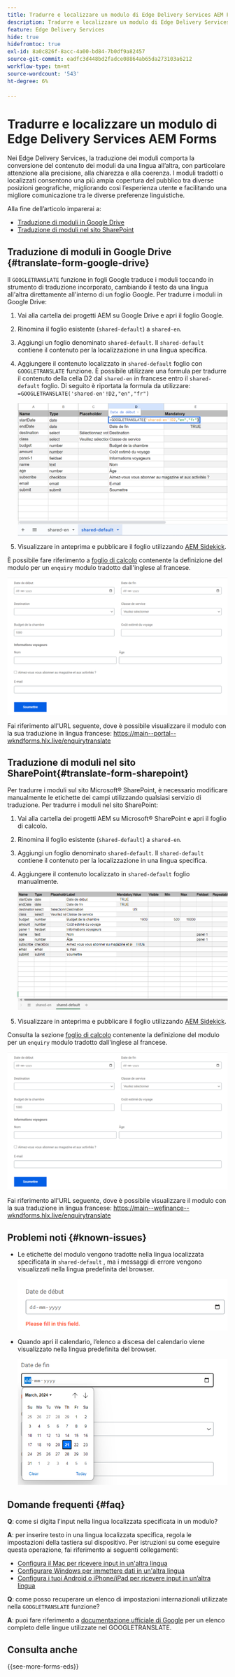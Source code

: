 ```yaml
---
title: Tradurre e localizzare un modulo di Edge Delivery Services AEM Forms
description: Tradurre e localizzare un modulo di Edge Delivery Services AEM Forms
feature: Edge Delivery Services
hide: true
hidefromtoc: true
exl-id: 8a0c826f-8acc-4a00-bd84-7b0df9a82457
source-git-commit: eadfc3d448bd2fadce08864ab65da273103a6212
workflow-type: tm+mt
source-wordcount: '543'
ht-degree: 6%

---
```



# Tradurre e localizzare un modulo di Edge Delivery Services AEM Forms

Nei Edge Delivery Services, la traduzione dei moduli comporta la conversione del contenuto dei moduli da una lingua all’altra, con particolare attenzione alla precisione, alla chiarezza e alla coerenza. I moduli tradotti o localizzati consentono una più ampia copertura del pubblico tra diverse posizioni geografiche, migliorando così l’esperienza utente e facilitando una migliore comunicazione tra le diverse preferenze linguistiche.


Alla fine dell’articolo imparerai a:

* [Traduzione di moduli in Google Drive](#translate-form-google-drive)
* [Traduzione di moduli nel sito SharePoint](#translate-form-sharepoint)

## Traduzione di moduli in Google Drive {#translate-form-google-drive}

Il `GOOGLETRANSLATE` funzione in fogli Google traduce i moduli toccando in strumento di traduzione incorporato, cambiando il testo da una lingua all&#39;altra direttamente all&#39;interno di un foglio Google. Per tradurre i moduli in Google Drive:

1. Vai alla cartella dei progetti AEM su Google Drive e apri il foglio Google.
2. Rinomina il foglio esistente (`shared-default`) a `shared-en`.
3. Aggiungi un foglio denominato `shared-default`. Il `shared-default` contiene il contenuto per la localizzazione in una lingua specifica.
4. Aggiungere il contenuto localizzato in `shared-default` foglio con `GOOGLETRANSLATE` funzione.
È possibile utilizzare una formula per tradurre il contenuto della cella D2 dal `shared-en` in francese entro il `shared-default` foglio. Di seguito è riportata la formula da utilizzare:
   `=GOOGLETRANSLATE('shared-en'!D2,"en","fr")`

   ![Interrogazione Traduci foglio di calcolo](/help/forms/assets/translate-enquiry-spreadsheet.png)

5. Visualizzare in anteprima e pubblicare il foglio utilizzando [AEM Sidekick](https://www.aem.live/developer/tutorial#preview-and-publish-your-content).

È possibile fare riferimento a [foglio di calcolo](/help/forms/assets/enquirytranslate.xlsx) contenente la definizione del modulo per un `enquiry` modulo tradotto dall&#39;inglese al francese.

![Modulo interrogazione tradotto](/help/forms/assets/translate-form-french.png)

Fai riferimento all&#39;URL seguente, dove è possibile visualizzare il modulo con la sua traduzione in lingua francese: https://main--portal--wkndforms.hlx.live/enquirytranslate

## Traduzione di moduli nel sito SharePoint{#translate-form-sharepoint}

Per tradurre i moduli sul sito Microsoft® SharePoint, è necessario modificare manualmente le etichette dei campi utilizzando qualsiasi servizio di traduzione. Per tradurre i moduli nel sito SharePoint:

1. Vai alla cartella dei progetti AEM su Microsoft® SharePoint e apri il foglio di calcolo.
2. Rinomina il foglio esistente (`shared-default`) a `shared-en`.
3. Aggiungi un foglio denominato `shared-default`. Il `shared-default` contiene il contenuto per la localizzazione in una lingua specifica.
4. Aggiungere il contenuto localizzato in `shared-default` foglio manualmente.

   ![Interrogazione Traduci foglio di calcolo](/help/forms/assets/translate-enquiry-sp-spreadsheet.png)

5. Visualizzare in anteprima e pubblicare il foglio utilizzando [AEM Sidekick](https://www.aem.live/developer/tutorial#preview-and-publish-your-content).

Consulta la sezione [foglio di calcolo](/help/forms/assets/enquirytranslate-sp.xlsx) contenente la definizione del modulo per un `enquiry` modulo tradotto dall&#39;inglese al francese.

![Modulo interrogazione tradotto](/help/forms/assets/translate-form-french.png)

Fai riferimento all&#39;URL seguente, dove è possibile visualizzare il modulo con la sua traduzione in lingua francese: https://main--wefinance--wkndforms.hlx.live/enquirytranslate

## Problemi noti {#known-issues}

* Le etichette del modulo vengono tradotte nella lingua localizzata specificata in `shared-default` , ma i messaggi di errore vengono visualizzati nella lingua predefinita del browser.

  ![Messaggio di errore](/help/forms/assets/translate-error-message.png)

* Quando apri il calendario, l’elenco a discesa del calendario viene visualizzato nella lingua predefinita del browser.

  ![Messaggio di errore](/help/forms/assets/translate-calender-display.png)


## Domande frequenti {#faq}

**Q**: come si digita l’input nella lingua localizzata specificata in un modulo?

**A**: per inserire testo in una lingua localizzata specifica, regola le impostazioni della tastiera sul dispositivo. Per istruzioni su come eseguire questa operazione, fai riferimento ai seguenti collegamenti:

* [Configura il Mac per ricevere input in un&#39;altra lingua](https://support.apple.com/en-in/guide/mac-help/mchlp1406/mac)
* [Configurare Windows per immettere dati in un&#39;altra lingua](https://support.microsoft.com/en-us/windows/manage-the-input-and-display-language-settings-in-windows-12a10cb4-8626-9b77-0ccb-5013e0c7c7a2#:~:text=Select%20the%20Start%20%3E%20Settings%20%3E%20Time,you%20want%2C%20then%20select%20Options)
* [Configura i tuoi Android o iPhone/iPad per ricevere input in un’altra lingua](https://support.google.com/gboard/answer/7068494?hl=en&amp;co=GENIE.Platform%3DAndroid)


**Q**: come posso recuperare un elenco di impostazioni internazionali utilizzate nella `GOOGLETRANSLATE` funzione?

**A**: puoi fare riferimento a [documentazione ufficiale di Google](https://cloud.google.com/translate/docs/languages) per un elenco completo delle lingue utilizzate nel GOOGLETRANSLATE.

## Consulta anche

{{see-more-forms-eds}}

